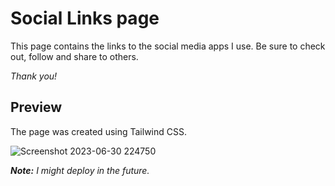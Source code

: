 # Social Links page

This page contains the links to the social media apps I use. Be sure to check out, follow and share to others.

_Thank you!_

## Preview
The page was created using Tailwind CSS.

![Screenshot 2023-06-30 224750](https://github.com/codeschris/social-links-tree/assets/82896090/9de7528e-4fd4-449b-81bb-7bdea4d3127d)

***Note:*** _I might deploy in the future._
